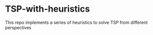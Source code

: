 # TSP-with-heuristics
This repo implements a series of heuristics to solve TSP from different perspectives
